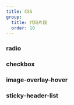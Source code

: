 ```yaml
---
title: CSS
group:
  title: 代码片段
  order: 10
---
```


### radio

<code src="./radio/index.tsx"></code>

### checkbox

<code src="./checkbox/index.tsx"></code>

### image-overlay-hover

<code src="./image-overlay-hover/index.tsx"></code>

### sticky-header-list

<code src="./sticky-header-list/index.tsx"></code>
